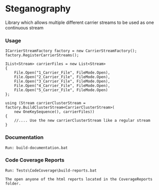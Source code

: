 Steganography
=============

Library which allows multiple different carrier streams to be used as one continuous stream

### Usage

    ICarrierStreamFactory factory = new CarrierStreamFactory();
    factory.RegisterCarrierStreams();

    IList<Stream> carrierFiles = new List<Stream>
    {
    	File.Open("1_Carrier_File", FileMode.Open),
    	File.Open("2_Carrier_File", FileMode.Open),
    	File.Open("3_Carrier_File", FileMode.Open),
    	File.Open("4_Carrier_File", FileMode.Open),
    	File.Open("5_Carrier_File", FileMode.Open)
    };
		
    using (Stream carrierClusterStream = factory.BuildClusterStream<CarrierClusterStream>(
    	new OneKeySequence(), carrierFiles))
    {
    	//.... Use the new carrierClusterStream like a regular stream
    }

### Documentation

	Run: build-documentation.bat
	
### Code Coverage Reports

	Run: Tests\CodeCoverage\build-reports.bat
	
	The open anyone of the html reports located in the CoverageReports folder.